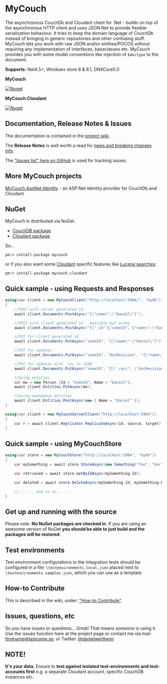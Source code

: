 # MyCouch #
The asynchronous CouchDb and Cloudant client for .Net - builds on top of the asynchronous HTTP client and uses JSON.Net to provide flexible serialization behaviour. It tries to keep the domain language of CouchDb instead of bringing in generic repositories and other confusing stuff. MyCouch lets you work with raw JSON and/or entities/POCOS without requiring any implementation of interfaces, baseclasses etc. MyCouch provides you with some model conventions like injection of `$doctype` to the document.

**Supports:** Net4.5+, Windows store 8 & 8.1, DNXCore5.0

**MyCouch**

[![Nuget](https://img.shields.io/nuget/v/mycouch.svg)](https://www.nuget.org/packages/mycouch/)

**MyCouch.Cloudant**

[![Nuget](https://img.shields.io/nuget/v/mycouch.cloudant.svg)](https://www.nuget.org/packages/mycouch.cloudant/)

## Documentation, Release Notes & Issues ##
The documentation is contained in the [project wiki](https://github.com/danielwertheim/mycouch/wiki).

The **Release Notes** is well worth a read for [news and breaking changes info](https://github.com/danielwertheim/mycouch/wiki/release-notes).

The ["Issues list" here on GitHub](https://github.com/danielwertheim/mycouch/issues) is used for tracking issues.

## More MyCouch projects ##
[MyCouch.AspNet.Identity](https://github.com/danielwertheim/mycouch.aspnet.identity) - an ASP.Net identity provider for CouchDb and Cloudant

## NuGet ##
MyCouch is distributed via NuGet.

- [CouchDB package](https://nuget.org/packages/MyCouch/)
- [Cloudant package](https://nuget.org/packages/MyCouch.Cloudant/)

So...

    pm:> install-package mycouch

or if you also want some [Cloudant](http://cloudant.com) specific features like [Lucene searches](https://cloudant.com/for-developers/search/):

	pm:> install-package mycouch.cloudant

## Quick sample - using Requests and Responses ##

```csharp
using(var client = new MyCouchClient("http://localhost:5984/", "mydb"))
{
    //POST with server generated id
    await client.Documents.PostAsync("{\"name\":\"Daniel\"}");

	//POST with client generated id - possible but wrong
    await client.Documents.PostAsync("{\"_id":\"someId", \"name\":\"Daniel\"}");

    //PUT for client generated id
    await client.Documents.PutAsync("someId", "{\"name\":\"Daniel\"}");

    //PUT for updates
    await client.Documents.PutAsync("someId", "docRevision", "{\"name\":\"Daniel Wertheim\"}");

	//PUT for updates with _rev in JSON
    await client.Documents.PutAsync("someId", "{\"_rev\": \"docRevision\", \"name\":\"Daniel Wertheim\"}");

    //Using entities
    var me = new Person {Id = "SomeId", Name = "Daniel"};
    await client.Entities.PutAsync(me);

    //Using anonymous entities
    await client.Entities.PostAsync(new { Name = "Daniel" });
}
```

```csharp
using(var client = new MyCouchServerClient("http://localhost:5984"))
{
    var r = await client.Replicator.ReplicateAsync(id, source, target);
}
```

## Quick sample - using MyCouchStore ##
```csharp
using(var store = new MyCouchStore("http://localhost:5984", "mydb"))
{
    var mySomething = await store.StoreAsync(new Something("foo", "bar", 42));

    var retrieved = await store.GetByIdAsync(mySomething.Id);

    var deleted = await store.DeleteAsync(mySomething.Id, mySomething.Rev);

    //... ... and so on... ...
}
```

## Get up and running with the source ##
Please note. **No NuGet packages are checked in**. If you are using an awesome version of NuGet **you should be able to just build and the packages will be restored**.

## Test environments ##
Test environment configurations to the integration tests should be configured in a file: `\testenvironments.local.json` placed next to `\testenvironments.samples.json`, which you can use as a template.

## How-to Contribute ##
This is described in the wiki, under: ["How-to Contribute"](https://github.com/danielwertheim/mycouch/wiki/how-to-contribute).

## Issues, questions, etc ##
So you have issues or questions... Great! That means someone is using it. Use the issues function here at the project page or contact me via mail: firstname@lastname.se; or Twitter: [@danielwertheim](https://twitter.com/danielwertheim)

## NOTE! ##
**It's your data.** Ensure to **test against isolated test-environments and test-accounts first** e.g. a separate Cloudant account, specific CouchDB instances etc.
